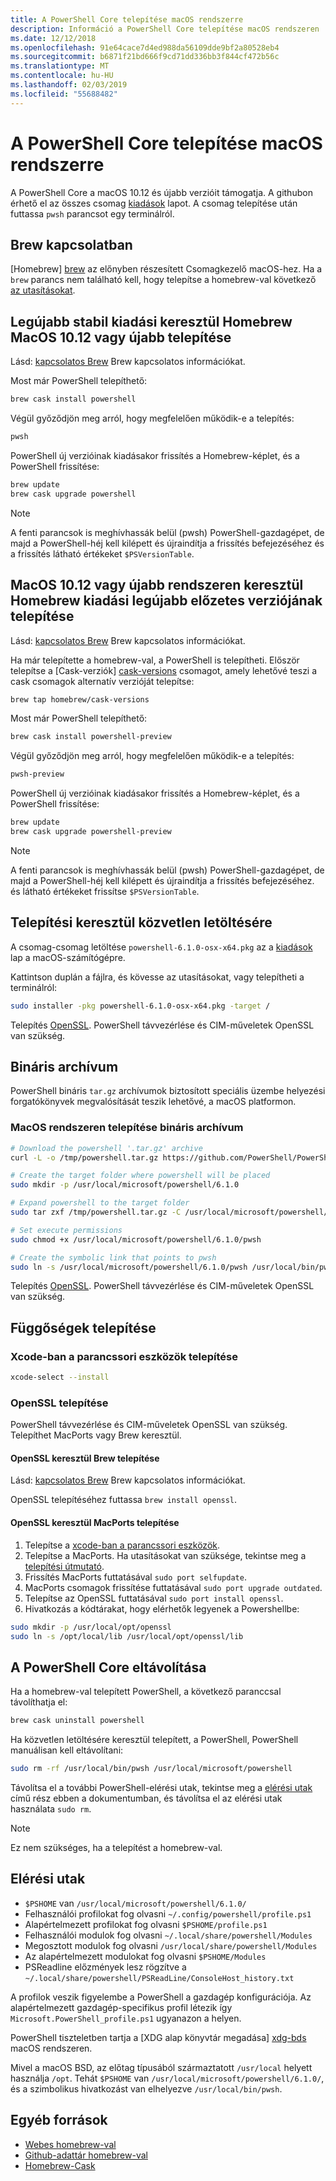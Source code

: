 ```yaml
---
title: A PowerShell Core telepítése macOS rendszerre
description: Információ a PowerShell Core telepítése macOS rendszeren
ms.date: 12/12/2018
ms.openlocfilehash: 91e64cace7d4ed988da56109dde9bf2a80528eb4
ms.sourcegitcommit: b6871f21bd666f9cd71dd336bb3f844cf472b56c
ms.translationtype: MT
ms.contentlocale: hu-HU
ms.lasthandoff: 02/03/2019
ms.locfileid: "55688482"
---
```

# <a name="installing-powershell-core-on-macos"></a>A PowerShell Core telepítése macOS rendszerre

A PowerShell Core a macOS 10.12 és újabb verzióit támogatja.
A githubon érhető el az összes csomag [kiadások][] lapot.
A csomag telepítése után futtassa `pwsh` parancsot egy terminálról.

## <a name="about-brew"></a>Brew kapcsolatban

[Homebrew] [ brew] az előnyben részesített Csomagkezelő macOS-hez.
Ha a `brew` parancs nem található kell, hogy telepítse a homebrew-val következő [az utasításokat][brew].

## <a name="installation-of-latest-stable-release-via-homebrew-on-macos-1012-or-higher"></a>Legújabb stabil kiadási keresztül Homebrew MacOS 10.12 vagy újabb telepítése

Lásd: [kapcsolatos Brew](#about-brew) Brew kapcsolatos információkat.

Most már PowerShell telepíthető:

```sh
brew cask install powershell
```

Végül győződjön meg arról, hogy megfelelően működik-e a telepítés:

```sh
pwsh
```

PowerShell új verzióinak kiadásakor frissítés a Homebrew-képlet, és a PowerShell frissítése:

```sh
brew update
brew cask upgrade powershell
```

> [!NOTE]
> A fenti parancsok is meghívhassák belül (pwsh) PowerShell-gazdagépet, de majd a PowerShell-héj kell kilépett és újraindítja a frissítés befejezéséhez és a frissítés látható értékeket `$PSVersionTable`.

[brew]: http://brew.sh/

## <a name="installation-of-latest-preview-release-via-homebrew-on-macos-1012-or-higher"></a>MacOS 10.12 vagy újabb rendszeren keresztül Homebrew kiadási legújabb előzetes verziójának telepítése

Lásd: [kapcsolatos Brew](#about-brew) Brew kapcsolatos információkat.

Ha már telepítette a homebrew-val, a PowerShell is telepítheti.
Először telepítse a [Cask-verziók] [ cask-versions] csomagot, amely lehetővé teszi a cask csomagok alternatív verzióját telepítse:

```sh
brew tap homebrew/cask-versions
```

Most már PowerShell telepíthető:

```sh
brew cask install powershell-preview
```

Végül győződjön meg arról, hogy megfelelően működik-e a telepítés:

```sh
pwsh-preview
```

PowerShell új verzióinak kiadásakor frissítés a Homebrew-képlet, és a PowerShell frissítése:

```sh
brew update
brew cask upgrade powershell-preview
```

> [!NOTE]
> A fenti parancsok is meghívhassák belül (pwsh) PowerShell-gazdagépet, de majd a PowerShell-héj kell kilépett és újraindítja a frissítés befejezéséhez.
> és látható értékeket frissítse `$PSVersionTable`.

## <a name="installation-via-direct-download"></a>Telepítési keresztül közvetlen letöltésére

A csomag-csomag letöltése `powershell-6.1.0-osx-x64.pkg`
az a [kiadások][] lap a macOS-számítógépre.

Kattintson duplán a fájlra, és kövesse az utasításokat, vagy telepítheti a terminálról:

```sh
sudo installer -pkg powershell-6.1.0-osx-x64.pkg -target /
```

Telepítés [OpenSSL](#install-openssl). PowerShell távvezérlése és CIM-műveletek OpenSSL van szükség.

## <a name="binary-archives"></a>Bináris archívum

PowerShell bináris `tar.gz` archívumok biztosított speciális üzembe helyezési forgatókönyvek megvalósítását teszik lehetővé, a macOS platformon.

### <a name="installing-binary-archives-on-macos"></a>MacOS rendszeren telepítése bináris archívum

```sh
# Download the powershell '.tar.gz' archive
curl -L -o /tmp/powershell.tar.gz https://github.com/PowerShell/PowerShell/releases/download/v6.1.0/powershell-6.1.0-osx-x64.tar.gz

# Create the target folder where powershell will be placed
sudo mkdir -p /usr/local/microsoft/powershell/6.1.0

# Expand powershell to the target folder
sudo tar zxf /tmp/powershell.tar.gz -C /usr/local/microsoft/powershell/6.1.0

# Set execute permissions
sudo chmod +x /usr/local/microsoft/powershell/6.1.0/pwsh

# Create the symbolic link that points to pwsh
sudo ln -s /usr/local/microsoft/powershell/6.1.0/pwsh /usr/local/bin/pwsh
```

Telepítés [OpenSSL](#install-openssl). PowerShell távvezérlése és CIM-műveletek OpenSSL van szükség.

## <a name="installing-dependencies"></a>Függőségek telepítése

### <a name="install-xcode-command-line-tools"></a>Xcode-ban a parancssori eszközök telepítése

```sh
xcode-select --install
```

### <a name="install-openssl"></a>OpenSSL telepítése

PowerShell távvezérlése és CIM-műveletek OpenSSL van szükség. Telepíthet MacPorts vagy Brew keresztül.

#### <a name="install-openssl-via-brew"></a>OpenSSL keresztül Brew telepítése

Lásd: [kapcsolatos Brew](#about-brew) Brew kapcsolatos információkat.

OpenSSL telepítéséhez futtassa `brew install openssl`.

#### <a name="install-openssl-via-macports"></a>OpenSSL keresztül MacPorts telepítése

1. Telepítse a [xcode-ban a parancssori eszközök](#install-xcode-command-line-tools).
1. Telepítse a MacPorts.
   Ha utasításokat van szüksége, tekintse meg a [telepítési útmutató](https://guide.macports.org/chunked/installing.macports.html).
1. Frissítés MacPorts futtatásával `sudo port selfupdate`.
1. MacPorts csomagok frissítése futtatásával `sudo port upgrade outdated`.
1. Telepítse az OpenSSL futtatásával `sudo port install openssl`.
1. Hivatkozás a kódtárakat, hogy elérhetők legyenek a Powershellbe:

```sh
sudo mkdir -p /usr/local/opt/openssl
sudo ln -s /opt/local/lib /usr/local/opt/openssl/lib
```

## <a name="uninstalling-powershell-core"></a>A PowerShell Core eltávolítása

Ha a homebrew-val telepített PowerShell, a következő paranccsal távolíthatja el:

```sh
brew cask uninstall powershell
```

Ha közvetlen letöltésére keresztül telepített, a PowerShell, PowerShell manuálisan kell eltávolítani:

```sh
sudo rm -rf /usr/local/bin/pwsh /usr/local/microsoft/powershell
```

Távolítsa el a további PowerShell-elérési utak, tekintse meg a [elérési utak](#paths) című rész ebben a dokumentumban, és távolítsa el az elérési utak használata `sudo rm`.

> [!NOTE]
> Ez nem szükséges, ha a telepítést a homebrew-val.

## <a name="paths"></a>Elérési utak

* `$PSHOME` van `/usr/local/microsoft/powershell/6.1.0/`
* Felhasználói profilokat fog olvasni `~/.config/powershell/profile.ps1`
* Alapértelmezett profilokat fog olvasni `$PSHOME/profile.ps1`
* Felhasználói modulok fog olvasni `~/.local/share/powershell/Modules`
* Megosztott modulok fog olvasni `/usr/local/share/powershell/Modules`
* Az alapértelmezett modulokat fog olvasni `$PSHOME/Modules`
* PSReadline előzmények lesz rögzítve a `~/.local/share/powershell/PSReadLine/ConsoleHost_history.txt`

A profilok veszik figyelembe a PowerShell a gazdagép konfigurációja.
Az alapértelmezett gazdagép-specifikus profil létezik így `Microsoft.PowerShell_profile.ps1` ugyanazon a helyen.

PowerShell tiszteletben tartja a [XDG alap könyvtár megadása] [ xdg-bds] macOS rendszeren.

Mivel a macOS BSD, az előtag típusából származtatott `/usr/local` helyett használja `/opt`.
Tehát `$PSHOME` van `/usr/local/microsoft/powershell/6.1.0/`, és a szimbolikus hivatkozást van elhelyezve `/usr/local/bin/pwsh`.

## <a name="additional-resources"></a>Egyéb források

* [Webes homebrew-val][brew]
* [Github-adattár homebrew-val][GitHub]
* [Homebrew-Cask][cask]

[brew]: http://brew.sh/
[Cask]: https://github.com/Homebrew/homebrew-cask
[cask-versions]: https://github.com/Homebrew/homebrew-cask-versions
[GitHub]: https://github.com/Homebrew
[kiadások]: https://github.com/PowerShell/PowerShell/releases/latest
[xdg-bds]: https://specifications.freedesktop.org/basedir-spec/basedir-spec-latest.html
